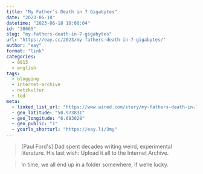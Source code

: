 ```yaml
---
title: "My Father’s Death in 7 Gigabytes"
date: "2023-06-18"
datetime: "2023-06-18 10:00:04"
id: "38665"
slug: "my-fathers-death-in-7-gigabytes"
url: "https://eay.cc/2023/my-fathers-death-in-7-gigabytes/"
author: "eay"
format: "link"
categories:
  - 0815
  - english
tags:
  - blogging
  - internet-archive
  - netzkultur
  - tod
meta:
  - linked_list_url: "https://www.wired.com/story/my-fathers-death-in-7-gigabytes-internet-archive/"
  - geo_latitude: "50.973831"
  - geo_longitude: "6.683028"
  - geo_public: "1"
  - yourls_shorturl: "https://eay.li/3my"
---
```


> \[Paul Ford's\] Dad spent decades writing weird, experimental literature. His last wish: Upload it all to the Internet Archive.

> In time, we all end up in a folder somewhere, if we’re lucky.
